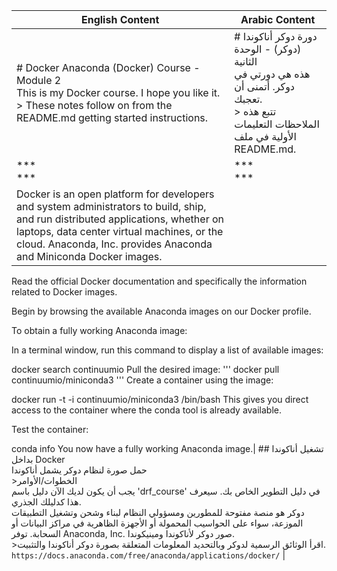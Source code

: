 | English Content | Arabic Content |
|-----------------|----------------|
| # Docker Anaconda (Docker) Course - Module 2 <br> This is my Docker course. I hope you like it. <br> > These notes follow on from the README.md getting started instructions. | # دورة دوكر أناكوندا (دوكر) - الوحدة الثانية <br> هذه هي دورتي في دوكر. أتمنى أن تعجبك. <br> > تتبع هذه الملاحظات التعليمات الأولية في ملف README.md. |
| *** <br> *** | *** <br> *** |
| Docker is an open platform for developers and system administrators to build, ship, and run distributed applications, whether on laptops, data center virtual machines, or the cloud. Anaconda, Inc. provides Anaconda and Miniconda Docker images.

Read the official Docker documentation and specifically the information related to Docker images.

Begin by browsing the available Anaconda images on our Docker profile.

To obtain a fully working Anaconda image:

In a terminal window, run this command to display a list of available images:

docker search continuumio
Pull the desired image:
'''
docker pull continuumio/miniconda3
'''
Create a container using the image:

docker run -t -i continuumio/miniconda3 /bin/bash
This gives you direct access to the container where the conda tool is already available.

Test the container:

conda info
You now have a fully working Anaconda image.| ## تشغيل أناكوندا بداخل Docker <br> حمل صورة لنظام دوكر يشمل أناكوندا <br> >الخطوات/الأوامر <br> يجب أن يكون لديك الآن دليل باسم 'drf_course' في دليل التطوير الخاص بك. سيعرف هذا كدليلك الجذري. <br> دوكر هو منصة مفتوحة للمطورين ومسؤولي النظام لبناء وشحن وتشغيل التطبيقات الموزعة، سواء على الحواسيب المحمولة أو الأجهزة الظاهرية في مراكز البيانات أو السحابة. توفر Anaconda, Inc. صور دوكر لأناكوندا ومينيكوندا. <br> >اقرأ الوثائق الرسمية لدوكر وبالتحديد المعلومات المتعلقة بصورة دوكر أناكوندا والتثبيت. <br> `https://docs.anaconda.com/free/anaconda/applications/docker/` |
